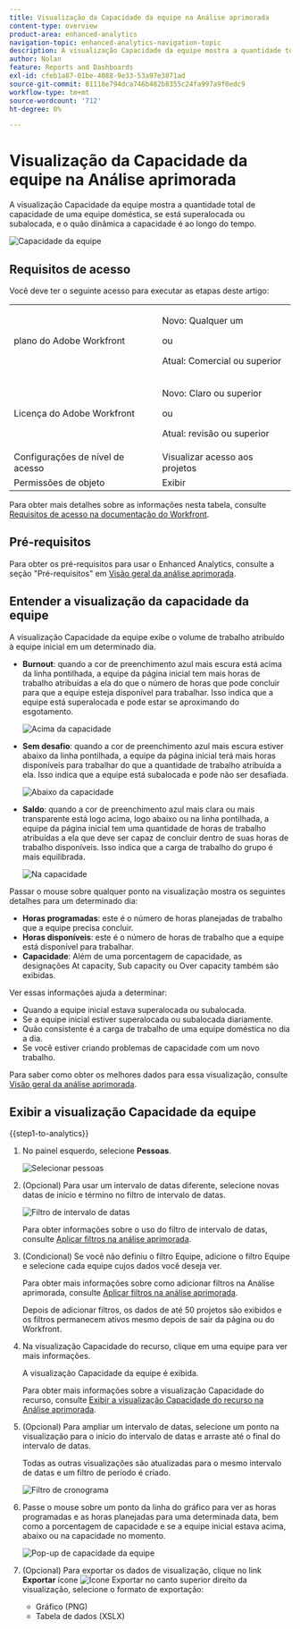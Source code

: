```yaml
---
title: Visualização da Capacidade da equipe na Análise aprimorada
content-type: overview
product-area: enhanced-analytics
navigation-topic: enhanced-analytics-navigation-topic
description: A visualização Capacidade da equipe mostra a quantidade total de capacidade de uma equipe doméstica, se está superalocada ou subalocada, e o quão dinâmica a capacidade é ao longo do tempo.
author: Nolan
feature: Reports and Dashboards
exl-id: cfeb1a87-01be-4088-9e33-53a97e3871ad
source-git-commit: 81118e794dca746b482b8355c24fa997a9f0edc9
workflow-type: tm+mt
source-wordcount: '712'
ht-degree: 0%

---
```


# Visualização da Capacidade da equipe na Análise aprimorada

<!-- Audited: 01/2024 -->

A visualização Capacidade da equipe mostra a quantidade total de capacidade de uma equipe doméstica, se está superalocada ou subalocada, e o quão dinâmica a capacidade é ao longo do tempo.

![Capacidade da equipe](assets/team-capacity.png)

## Requisitos de acesso

Você deve ter o seguinte acesso para executar as etapas deste artigo:

<table style="table-layout:auto"> 
 <col> 
 <col> 
 <tbody> 
  <tr> 
   <td role="rowheader">plano do Adobe Workfront</td> 
   <td>
      <p>Novo: Qualquer um</p>
      <p>ou</p>
      <p>Atual: Comercial ou superior</p></td>
  </tr> 
  <tr> 
   <td role="rowheader">Licença do Adobe Workfront</td>
   <td>
      <p>Novo: Claro ou superior</p>
      <p>ou</p>
      <p>Atual: revisão ou superior</p>
   </td>
  </tr> 
  <tr> 
   <td role="rowheader">Configurações de nível de acesso</td> 
   <td>Visualizar acesso aos projetos</td> 
  </tr> 
  <tr> 
   <td role="rowheader">Permissões de objeto</td> 
   <td>Exibir </td> 
  </tr> 
 </tbody> 
</table>

Para obter mais detalhes sobre as informações nesta tabela, consulte [Requisitos de acesso na documentação do Workfront](/help/quicksilver/administration-and-setup/add-users/access-levels-and-object-permissions/access-level-requirements-in-documentation.md).

## Pré-requisitos

Para obter os pré-requisitos para usar o Enhanced Analytics, consulte a seção &quot;Pré-requisitos&quot; em [Visão geral da análise aprimorada](../enhanced-analytics/enhanced-analytics-overview.md).

## Entender a visualização da capacidade da equipe

A visualização Capacidade da equipe exibe o volume de trabalho atribuído à equipe inicial em um determinado dia.

* **Burnout**: quando a cor de preenchimento azul mais escura está acima da linha pontilhada, a equipe da página inicial tem mais horas de trabalho atribuídas a ela do que o número de horas que pode concluir para que a equipe esteja disponível para trabalhar. Isso indica que a equipe está superalocada e pode estar se aproximando do esgotamento.

  ![Acima da capacidade](assets/team-capacity-over-capacity.png)

* **Sem desafio**: quando a cor de preenchimento azul mais escura estiver abaixo da linha pontilhada, a equipe da página inicial terá mais horas disponíveis para trabalhar do que a quantidade de trabalho atribuída a ela. Isso indica que a equipe está subalocada e pode não ser desafiada.

  ![Abaixo da capacidade](assets/team-capacity-under-capacity.png)

* **Saldo**: quando a cor de preenchimento azul mais clara ou mais transparente está logo acima, logo abaixo ou na linha pontilhada, a equipe da página inicial tem uma quantidade de horas de trabalho atribuídas a ela que deve ser capaz de concluir dentro de suas horas de trabalho disponíveis. Isso indica que a carga de trabalho do grupo é mais equilibrada.

  ![Na capacidade](assets/team-capacity-at-capacity.png)

Passar o mouse sobre qualquer ponto na visualização mostra os seguintes detalhes para um determinado dia:

* **Horas programadas**: este é o número de horas planejadas de trabalho que a equipe precisa concluir.
* **Horas disponíveis**: este é o número de horas de trabalho que a equipe está disponível para trabalhar.
* **Capacidade**: Além de uma porcentagem de capacidade, as designações At capacity, Sub capacity ou Over capacity também são exibidas.

Ver essas informações ajuda a determinar:

* Quando a equipe inicial estava superalocada ou subalocada.
* Se a equipe inicial estiver superalocada ou subalocada diariamente.
* Quão consistente é a carga de trabalho de uma equipe doméstica no dia a dia.
* Se você estiver criando problemas de capacidade com um novo trabalho.

Para saber como obter os melhores dados para essa visualização, consulte [Visão geral da análise aprimorada](../enhanced-analytics/enhanced-analytics-overview.md).

## Exibir a visualização Capacidade da equipe

{{step1-to-analytics}}

1. No painel esquerdo, selecione **Pessoas**.

   ![Selecionar pessoas](assets/people-area-cropped-qs-350x276.png)

1. (Opcional) Para usar um intervalo de datas diferente, selecione novas datas de início e término no filtro de intervalo de datas.

   ![Filtro de intervalo de datas](assets/filters-select-date-range-350x344.png)

   Para obter informações sobre o uso do filtro de intervalo de datas, consulte [Aplicar filtros na análise aprimorada](../enhanced-analytics/use-enhanced-analytics-filters.md).

1. (Condicional) Se você não definiu o filtro Equipe, adicione o filtro Equipe e selecione cada equipe cujos dados você deseja ver.

   Para obter mais informações sobre como adicionar filtros na Análise aprimorada, consulte [Aplicar filtros na análise aprimorada](../enhanced-analytics/use-enhanced-analytics-filters.md).

   Depois de adicionar filtros, os dados de até 50 projetos são exibidos e os filtros permanecem ativos mesmo depois de sair da página ou do Workfront.

1. Na visualização Capacidade do recurso, clique em uma equipe para ver mais informações.

   A visualização Capacidade da equipe é exibida.

   Para obter mais informações sobre a visualização Capacidade do recurso, consulte [Exibir a visualização Capacidade do recurso na Análise aprimorada](../enhanced-analytics/resource-capacity-overview.md).

1. (Opcional) Para ampliar um intervalo de datas, selecione um ponto na visualização para o início do intervalo de datas e arraste até o final do intervalo de datas.

   Todas as outras visualizações são atualizadas para o mesmo intervalo de datas e um filtro de período é criado.

   ![Filtro de cronograma](assets/timeframe-filter-350x220.png)

1. Passe o mouse sobre um ponto da linha do gráfico para ver as horas programadas e as horas planejadas para uma determinada data, bem como a porcentagem de capacidade e se a equipe inicial estava acima, abaixo ou na capacidade no momento.

   ![Pop-up de capacidade da equipe](assets/team-capacity-capacity-pop-up-350x351.png)

1. (Opcional) Para exportar os dados de visualização, clique no link **Exportar** ícone ![Ícone Exportar](assets/export.png) no canto superior direito da visualização, selecione o formato de exportação:

   * Gráfico (PNG)
   * Tabela de dados (XSLX)

